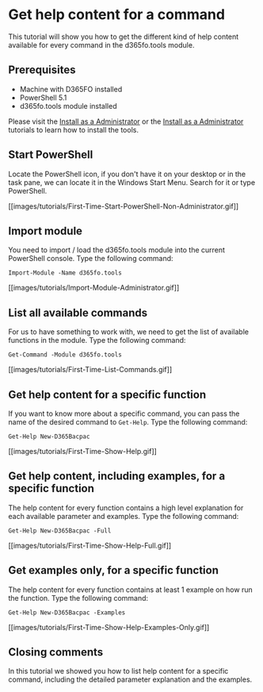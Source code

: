 ﻿# **Get help content for a command**

This tutorial will show you how to get the different kind of help content available for every command in the d365fo.tools module.

## **Prerequisites**
* Machine with D365FO installed
* PowerShell 5.1
* d365fo.tools module installed

Please visit the [Install as a Administrator](https://github.com/d365collaborative/d365fo.tools/wiki/Tutorial-First-Time-Install-Administrator) or the [Install as a Administrator](https://github.com/d365collaborative/d365fo.tools/wiki/Tutorial-First-Time-Install-Non-Administrator) tutorials to learn how to install the tools.

## **Start PowerShell**
Locate the PowerShell icon, if you don't have it on your desktop or in the task pane, we can locate it in the Windows Start Menu. Search for it or type PowerShell.

[[images/tutorials/First-Time-Start-PowerShell-Non-Administrator.gif]]

## **Import module**
You need to import / load the d365fo.tools module into the current PowerShell console. Type the following command:

```
Import-Module -Name d365fo.tools
```

[[images/tutorials/Import-Module-Administrator.gif]]

## **List all available commands**
For us to have something to work with, we need to get the list of available functions in the module. Type the following command:

```
Get-Command -Module d365fo.tools
```

[[images/tutorials/First-Time-List-Commands.gif]]

## **Get help content for a specific function**
If you want to know more about a specific command, you can pass the name of the desired command to `Get-Help`. Type the following command:

```
Get-Help New-D365Bacpac
```

[[images/tutorials/First-Time-Show-Help.gif]]

## **Get help content, including examples, for a specific function**
The help content for every function contains a high level explanation for each available parameter and examples. Type the following command:

```
Get-Help New-D365Bacpac -Full
```

[[images/tutorials/First-Time-Show-Help-Full.gif]]

## **Get examples only, for a specific function**
The help content for every function contains at least 1 example on how run the function. Type the following command:

```
Get-Help New-D365Bacpac -Examples
```

[[images/tutorials/First-Time-Show-Help-Examples-Only.gif]]


## **Closing comments**
In this tutorial we showed you how to list help content for a specific command, including the detailed parameter explanation and the examples.